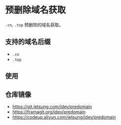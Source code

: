 # 预删除域名获取

`.cn`, `.top` 预删除的域名获取。

## 支持的域名后缀

- `.cn`
- `.top`

## 使用

## 仓库镜像

- https://git.jetsung.com/idev/predomain
- https://framagit.org/idev/predomain
- https://codeup.aliyun.com/jetsung/idev/predomain
